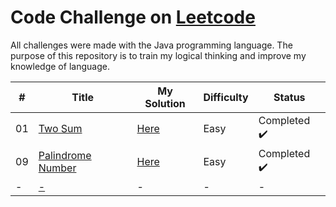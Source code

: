 # Code Challenge on [Leetcode](https://leetcode.com/problemset/all/)
All challenges were made with the Java programming language. The purpose of this repository is to train my logical thinking and improve my knowledge of language.

| # | Title | My Solution | Difficulty | Status |
|---| ----- | -------- | ---------- | ---------- |
|01|[Two Sum](https://github.com/CleuJunior/leetcode-java/blob/main/challenges/src/_01_twoSum.java) | [Here](#) |Easy| Completed :heavy_check_mark: | 
|09|[Palindrome Number](https://github.com/CleuJunior/leetcode-java/blob/main/challenges/src/_09_palindromeNaumber.java) | [Here](#) |Easy| Completed :heavy_check_mark: | 
|-|[-](#) |-|-|-|
